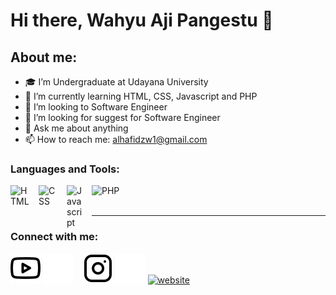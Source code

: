 # Hi there, Wahyu Aji Pangestu 👋
## About me:
- 🎓 I’m Undergraduate at Udayana University
- 🌱 I’m currently learning HTML, CSS, Javascript and PHP
- 👯 I’m looking to Software Engineer
- 🤔 I’m looking for suggest for Software Engineer
- 💬 Ask me about anything
- 📫 How to reach me: alhafidzw1@gmail.com

### Languages and Tools:

[<img align="left" alt="HTML" width="35px" src="https://cdn4.iconfinder.com/data/icons/social-media-logos-6/512/96-html5-512.png" style="padding-right:10px;" />][webdev]
[<img align="left" alt="CSS" width="35px" src="https://cdn4.iconfinder.com/data/icons/social-media-logos-6/512/121-css3-512.png" style="padding-right:10px;" />][webdev]
[<img align="left" alt="Javascript" width="30px" src="https://www.freepnglogos.com/uploads/javascript/javascript-online-logo-for-website-0.png" style="padding-right:10px;" />][webdev]
[<img align="left" alt="PHP" width="60px" src="https://brandslogos.com/wp-content/uploads/images/large/php-logo.png" style="padding-right:10px;" />][webdev]

<br />
<br />

---
### Connect with me:

[![website](./img/youtube-light.svg)](https://www.youtube.com/channel/UCHdi7Qdhy5DoTuNAAzC762w#gh-light-mode-only)
[![website](./img/youtube-dark.svg)](https://www.youtube.com/channel/UCHdi7Qdhy5DoTuNAAzC762w#gh-dark-mode-only)
&nbsp;&nbsp;
[![website](./img/instagram-light.svg)](https://www.instagram.com/w.aji_666#gh-light-mode-only)
[![website](./img/instagram-dark.svg)](https://www.instagram.com/w.aji_666#gh-dark-mode-only)
[![website](./img/linkedin.svg)](www.linkedin.com/in/wahyu-aji-389681273)



[webdev]: https://https://github.com/WahyuAji11/WahyuAji11

